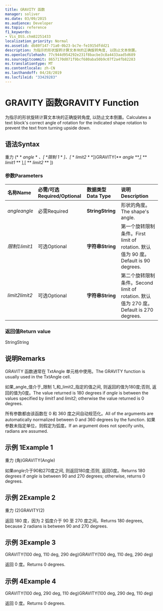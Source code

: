 ```yaml
---
title: GRAVITY 函数
manager: soliver
ms.date: 03/09/2015
ms.audience: Developer
ms.topic: reference
f1_keywords:
- Vis_DSS.chm82251433
localization_priority: Normal
ms.assetid: db80f147-71a0-0b23-bc7e-fe1915dfdd21
description: 为指示的形状旋转计算文本块的正确旋转角度, 以防止文本倒置。
ms.openlocfilehash: 77c944d954292e231f8bacbe3c8a4433aad5d689
ms.sourcegitcommit: 8657170d071f9bcf680aba50b9c07f2a4fb82283
ms.translationtype: MT
ms.contentlocale: zh-CN
ms.lasthandoff: 04/28/2019
ms.locfileid: "33429283"
---
```

# <a name="gravity-function"></a><span data-ttu-id="94fde-103">GRAVITY 函数</span><span class="sxs-lookup"><span data-stu-id="94fde-103">GRAVITY Function</span></span>

<span data-ttu-id="94fde-104">为指示的形状旋转计算文本块的正确旋转角度, 以防止文本倒置。</span><span class="sxs-lookup"><span data-stu-id="94fde-104">Calculates a text block's correct angle of rotation for the indicated shape rotation to prevent the text from turning upside down.</span></span>
  
## <a name="syntax"></a><span data-ttu-id="94fde-105">语法</span><span class="sxs-lookup"><span data-stu-id="94fde-105">Syntax</span></span>

<span data-ttu-id="94fde-106">重力 (\* \* *angle* \* *、[* \**限制 1* \* *]、[* \* *limit2* \* \*])</span><span class="sxs-lookup"><span data-stu-id="94fde-106">GRAVITY(\*\* *angle* \*\*,[ \*\* *limit1* \*\* ],[ \*\* *limit2* \*\* ])</span></span> 
  
### <a name="parameters"></a><span data-ttu-id="94fde-107">参数</span><span class="sxs-lookup"><span data-stu-id="94fde-107">Parameters</span></span>

|<span data-ttu-id="94fde-108">**名称**</span><span class="sxs-lookup"><span data-stu-id="94fde-108">**Name**</span></span>|<span data-ttu-id="94fde-109">**必需/可选**</span><span class="sxs-lookup"><span data-stu-id="94fde-109">**Required/Optional**</span></span>|<span data-ttu-id="94fde-110">**数据类型**</span><span class="sxs-lookup"><span data-stu-id="94fde-110">**Data Type**</span></span>|<span data-ttu-id="94fde-111">**说明**</span><span class="sxs-lookup"><span data-stu-id="94fde-111">**Description**</span></span>|
|:-----|:-----|:-----|:-----|
| <span data-ttu-id="94fde-112">_angle_</span><span class="sxs-lookup"><span data-stu-id="94fde-112">_angle_</span></span> <br/> |<span data-ttu-id="94fde-113">必需</span><span class="sxs-lookup"><span data-stu-id="94fde-113">Required</span></span>  <br/> |<span data-ttu-id="94fde-114">**String**</span><span class="sxs-lookup"><span data-stu-id="94fde-114">**String**</span></span> <br/> | <span data-ttu-id="94fde-115">形状的角度。</span><span class="sxs-lookup"><span data-stu-id="94fde-115">The shape's angle.</span></span>  <br/> |
| <span data-ttu-id="94fde-116">_限制1_</span><span class="sxs-lookup"><span data-stu-id="94fde-116">_limit1_</span></span> <br/> |<span data-ttu-id="94fde-117">可选</span><span class="sxs-lookup"><span data-stu-id="94fde-117">Optional</span></span>  <br/> |<span data-ttu-id="94fde-118">**字符串**</span><span class="sxs-lookup"><span data-stu-id="94fde-118">**String**</span></span> <br/> |<span data-ttu-id="94fde-119">第一个旋转限制条件。</span><span class="sxs-lookup"><span data-stu-id="94fde-119">First limit of rotation.</span></span> <span data-ttu-id="94fde-120">默认值为 90 度。</span><span class="sxs-lookup"><span data-stu-id="94fde-120">Default is 90 degrees.</span></span>  <br/> |
| <span data-ttu-id="94fde-121">_limit2_</span><span class="sxs-lookup"><span data-stu-id="94fde-121">_limit2_</span></span> <br/> |<span data-ttu-id="94fde-122">可选</span><span class="sxs-lookup"><span data-stu-id="94fde-122">Optional</span></span>  <br/> |<span data-ttu-id="94fde-123">**字符串**</span><span class="sxs-lookup"><span data-stu-id="94fde-123">**String**</span></span> <br/> |<span data-ttu-id="94fde-124">第二个旋转限制条件。</span><span class="sxs-lookup"><span data-stu-id="94fde-124">Second limit of rotation.</span></span> <span data-ttu-id="94fde-125">默认值为 270 度。</span><span class="sxs-lookup"><span data-stu-id="94fde-125">Default is 270 degrees.</span></span>  <br/> |
   
### <a name="return-value"></a><span data-ttu-id="94fde-126">返回值</span><span class="sxs-lookup"><span data-stu-id="94fde-126">Return value</span></span>

<span data-ttu-id="94fde-127">String</span><span class="sxs-lookup"><span data-stu-id="94fde-127">String</span></span>
  
## <a name="remarks"></a><span data-ttu-id="94fde-128">说明</span><span class="sxs-lookup"><span data-stu-id="94fde-128">Remarks</span></span>

<span data-ttu-id="94fde-129">GRAVITY 函数通常在 TxtAngle 单元格中使用。</span><span class="sxs-lookup"><span data-stu-id="94fde-129">The GRAVITY function is usually used in the TxtAngle cell.</span></span> 
  
<span data-ttu-id="94fde-130">如果_angle_值介于_限制 1_和_limit2_指定的值之间, 则返回的值为180度;否则, 返回的值为0度。</span><span class="sxs-lookup"><span data-stu-id="94fde-130">The value returned is 180 degrees if  _angle_ is between the values specified by  _limit1_ and  _limit2_; otherwise the value returned is 0 degrees.</span></span>
  
<span data-ttu-id="94fde-131">所有参数都由该函数在 0 和 360 度之间自动规范化。</span><span class="sxs-lookup"><span data-stu-id="94fde-131">All of the arguments are automatically normalized between 0 and 360 degrees by the function.</span></span> <span data-ttu-id="94fde-132">如果参数未指定单位，则假定为弧度。</span><span class="sxs-lookup"><span data-stu-id="94fde-132">If an argument does not specify units, radians are assumed.</span></span> 
  
## <a name="example-1"></a><span data-ttu-id="94fde-133">示例 1</span><span class="sxs-lookup"><span data-stu-id="94fde-133">Example 1</span></span>

<span data-ttu-id="94fde-134">重力 (角)</span><span class="sxs-lookup"><span data-stu-id="94fde-134">GRAVITY(Angle)</span></span>
  
<span data-ttu-id="94fde-135">如果*angle*介于90和270度之间, 则返回180度;否则, 返回0度。</span><span class="sxs-lookup"><span data-stu-id="94fde-135">Returns 180 degrees if  *angle*  is between 90 and 270 degrees; otherwise, returns 0 degrees.</span></span> 
  
## <a name="example-2"></a><span data-ttu-id="94fde-136">示例 2</span><span class="sxs-lookup"><span data-stu-id="94fde-136">Example 2</span></span>

<span data-ttu-id="94fde-137">重力 (2)</span><span class="sxs-lookup"><span data-stu-id="94fde-137">GRAVITY(2)</span></span>
  
<span data-ttu-id="94fde-138">返回 180 度，因为 2 弧度介于 90 至 270 度之间。</span><span class="sxs-lookup"><span data-stu-id="94fde-138">Returns 180 degrees, because 2 radians is between 90 and 270 degrees.</span></span>
  
## <a name="example-3"></a><span data-ttu-id="94fde-139">示例 3</span><span class="sxs-lookup"><span data-stu-id="94fde-139">Example 3</span></span>

<span data-ttu-id="94fde-140">GRAVITY(100 deg, 110 deg, 290 deg)</span><span class="sxs-lookup"><span data-stu-id="94fde-140">GRAVITY(100 deg, 110 deg, 290 deg)</span></span>
  
<span data-ttu-id="94fde-141">返回 0 度。</span><span class="sxs-lookup"><span data-stu-id="94fde-141">Returns 0 degrees.</span></span>
  
## <a name="example-4"></a><span data-ttu-id="94fde-142">示例 4</span><span class="sxs-lookup"><span data-stu-id="94fde-142">Example 4</span></span>

<span data-ttu-id="94fde-143">GRAVITY(100 deg, 290 deg, 110 deg)</span><span class="sxs-lookup"><span data-stu-id="94fde-143">GRAVITY(100 deg, 290 deg, 110 deg)</span></span>
  
<span data-ttu-id="94fde-144">返回 0 度。</span><span class="sxs-lookup"><span data-stu-id="94fde-144">Returns 0 degrees.</span></span>
  

